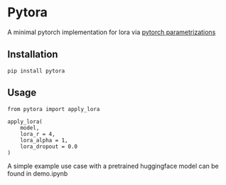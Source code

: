 # Pytora

A minimal pytorch implementation for lora via [pytorch parametrizations](https://pytorch.org/tutorials/intermediate/parametrizations.html)

## Installation

```pip install pytora```

## Usage

```
from pytora import apply_lora

apply_lora(
    model,
    lora_r = 4,
    lora_alpha = 1,
    lora_dropout = 0.0
)

```

A simple example use case with a pretrained huggingface model can be found in demo.ipynb